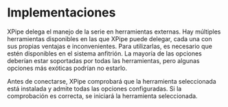 # Implementaciones

XPipe delega el manejo de la serie en herramientas externas.
Hay múltiples herramientas disponibles en las que XPipe puede delegar, cada una con sus propias ventajas e inconvenientes.
Para utilizarlas, es necesario que estén disponibles en el sistema anfitrión.
La mayoría de las opciones deberían estar soportadas por todas las herramientas, pero algunas opciones más exóticas podrían no estarlo.

Antes de conectarse, XPipe comprobará que la herramienta seleccionada está instalada y admite todas las opciones configuradas.
Si la comprobación es correcta, se iniciará la herramienta seleccionada.

